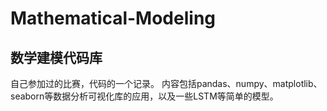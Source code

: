 # Mathematical-Modeling
## 数学建模代码库
自己参加过的比赛，代码的一个记录。
内容包括pandas、numpy、matplotlib、seaborn等数据分析可视化库的应用，以及一些LSTM等简单的模型。
